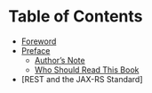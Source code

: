 # Table of Contents

* [Foreword](README.md)
* [Preface](preface/README.md)
    * [Author’s Note](preface/authors-note.md)
    * [Who Should Read This Book](preface/who-should-read-this-book.md)
* [REST and the JAX-RS Standard]

